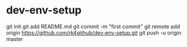 # dev-env-setup

git init
git add README.md
git commit -m "first commit"
git remote add origin https://github.com/rk4github/dev-env-setup.git
git push -u origin master

